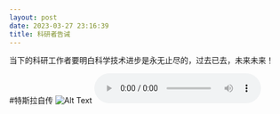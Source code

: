 ```yaml
---
layout: post
date: 2023-03-27 23:16:39
title: 科研者告诫
---
```

当下的科研工作者要明白科学技术进步是永无止尽的，过去已去，未来未来！

#特斯拉自传
![Alt Text](/images/Tesla.jpg.jpg)
<audio controls>
  <source src="/musics/翁立友 - 坚持.mp3" type="audio/mpeg">
  Your browser does not support the audio element.
</audio>
